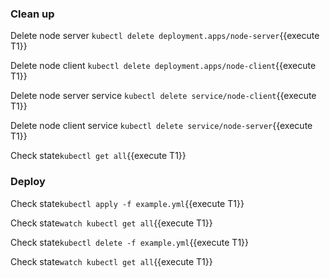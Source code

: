 ### Clean up  

Delete node server `kubectl delete deployment.apps/node-server`{{execute T1}}

Delete node client `kubectl delete deployment.apps/node-client`{{execute T1}}

Delete node server service `kubectl delete service/node-client`{{execute T1}}

Delete node client service `kubectl delete service/node-server`{{execute T1}}

Check state`kubectl get all`{{execute T1}}

### Deploy

Check state`kubectl apply -f example.yml`{{execute T1}}

Check state`watch kubectl get all`{{execute T1}}

Check state`kubectl delete -f example.yml`{{execute T1}}

Check state`watch kubectl get all`{{execute T1}}
